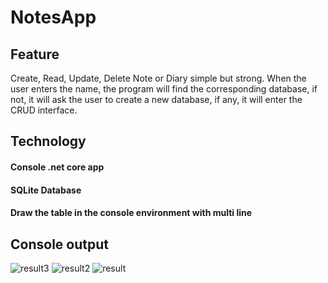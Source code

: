 # NotesApp
## Feature
Create, Read, Update, Delete Note or Diary simple but strong. When the user enters the name, the program will find the corresponding database, if not, it will ask the user to create a new database, if any, it will enter the CRUD interface.
## Technology
#### Console .net core app
#### SQLite Database
#### Draw the table in the console environment with multi line 
## Console output
![result3](https://user-images.githubusercontent.com/28246617/103144811-7d54ab00-4762-11eb-8bd4-3b0f7d7de80f.png)
![result2](https://user-images.githubusercontent.com/28246617/103144810-7cbc1480-4762-11eb-9ac4-231b33dd6b01.png)
![result](https://user-images.githubusercontent.com/28246617/103144809-7a59ba80-4762-11eb-99c7-0dee35c30b17.png)
